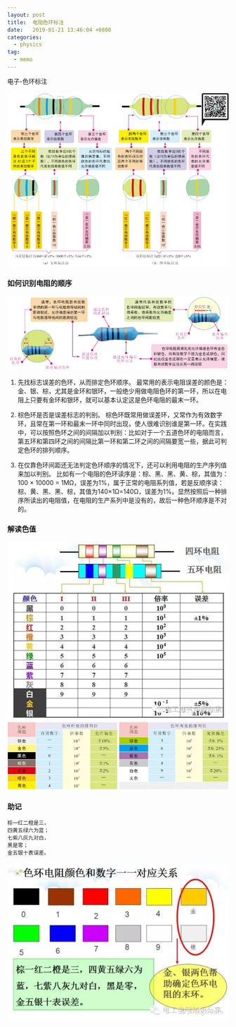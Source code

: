 ```yaml
---
layout: post
title:  电阻色环标注
date:   2019-01-21 13:46:04 +0800
categories:
  - physics
tag: 
  - memo
---
```

电子-色环标注

![1](/assets/physics/resistance/1/1.png)

### 如何识别电阻的顺序

![2](/assets/physics/resistance/1/2.png)

1. 先找标志误差的色环，从而排定色环顺序。
最常用的表示电阻误差的颜色是：金、银、棕，尤其是金环和银环，一般绝少用做电阻色环的第一环，所以在电阻上只要有金环和银环，就可以基本认定这是色环电阻的最末一环。

2. 棕色环是否是误差标志的判别。
棕色环既常用做误差环，又常作为有效数字环，且常在第一环和最末一环中同时出现，使人很难识别谁是第一环。在实践中，可以按照色环之间的间隔加以判别：比如对于一个五道色环的电阻而言，第五环和第四环之间的间隔比第一环和第二环之间的间隔要宽一些，据此可判定色环的排列顺序。

3. 在仅靠色环间距还无法判定色环顺序的情况下，还可以利用电阻的生产序列值来加以判别。
比如有一个电阻的色环读序是：棕、黑、黑、黄、棕，其值为：100 × 10000 = 1MΩ，误差为1%，属于正常的电阻系列值，若是反顺序读：棕、黄、黑、黑、棕，其值为140×1Ω=140Ω，误差为1%。显然按照后一种排序所读出的电阻值，在电阻的生产系列中是没有的，故后一种色环顺序是不对的。

### 解读色值

![3](/assets/physics/resistance/1/3.png)
![4](/assets/physics/resistance/1/4.png)

### 助记

    棕一红二橙是三，
    四黄五绿六为蓝；
    七紫八灰九对白，
    黑是零；
    金五银十表误差。

![5](/assets/physics/resistance/1/5.png)
